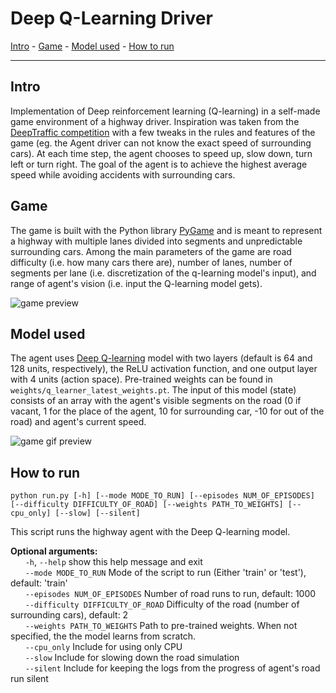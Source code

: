 # Deep Q-Learning Driver

[Intro](#intro) - [Game](#game) - [Model used](#model-used) - [How to run](#how-to-run)

---

## Intro
Implementation of Deep reinforcement learning (Q-learning) in a self-made game environment of a highway driver. Inspiration was taken from the [DeepTraffic competition](https://github.com/lexfridman/deeptraffic) with a few tweaks in the rules and features of the game (eg. the Agent driver can not know the exact speed of surrounding cars). At each time step, the agent chooses to speed up, slow down, turn left or turn right. The goal of the agent is to achieve the highest average speed while avoiding accidents with surrounding cars.

## Game
The game is built with the Python library [PyGame](https://www.pygame.org/news) and is meant to represent a highway with multiple lanes divided into segments and unpredictable surrounding cars. Among the main parameters of the game are road difficulty (i.e. how many cars there are), number of lanes, number of segments per lane (i.e. discretization of the q-learning model's input), and range of agent's vision (i.e. input the Q-learning model gets).

![game preview](./game/imgs/game_intro.png)


## Model used
The agent uses [Deep Q-learning](https://arxiv.org/abs/1312.5602) model with two layers (default is 64 and 128 units, respectively), the ReLU activation function, and one output layer with 4 units (action space). Pre-trained weights can be found in `weights/q_learner_latest_weights.pt`. The input of this model (state) consists of an array with the agent's visible segments on the road (0 if vacant, 1 for the place of the agent, 10 for surrounding car, -10 for out of the road) and agent's current speed.

![game gif preview](./game/gif/game_animation.gif)


## How to run
`python run.py [-h] [--mode MODE_TO_RUN] [--episodes NUM_OF_EPISODES] [--difficulty DIFFICULTY_OF_ROAD] [--weights PATH_TO_WEIGHTS] [--cpu_only] [--slow] [--silent]`

This script runs the highway agent with the Deep Q-learning model.

**Optional arguments:**  
  &nbsp;&nbsp;&nbsp;&nbsp;&nbsp;&nbsp;`-h`, `--help`            show this help message and exit  
  &nbsp;&nbsp;&nbsp;&nbsp;&nbsp;&nbsp;`--mode MODE_TO_RUN`           Mode of the script to run (Either 'train' or 'test'), default: 'train'  
  &nbsp;&nbsp;&nbsp;&nbsp;&nbsp;&nbsp;`--episodes NUM_OF_EPISODES`   Number of road runs to run, default: 1000  
  &nbsp;&nbsp;&nbsp;&nbsp;&nbsp;&nbsp;`--difficulty DIFFICULTY_OF_ROAD`
                        Difficulty of the road (number of surrounding cars),
                        default: 2  
  &nbsp;&nbsp;&nbsp;&nbsp;&nbsp;&nbsp;`--weights PATH_TO_WEIGHTS`     Path to pre-trained weights. When not specified, the
                        the model learns from scratch.                       
  &nbsp;&nbsp;&nbsp;&nbsp;&nbsp;&nbsp;`--cpu_only`            Include for using only CPU  
  &nbsp;&nbsp;&nbsp;&nbsp;&nbsp;&nbsp;`--slow`                Include for slowing down the road simulation  
  &nbsp;&nbsp;&nbsp;&nbsp;&nbsp;&nbsp;`--silent`              Include for keeping the logs from the progress of agent's
                        road run silent
